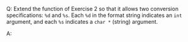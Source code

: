 Q: Extend the function of Exercise 2 so that it allows two conversion
specifications: `%d` and `%s`. Each `%d` in the format string indicates an `int`
argument, and each `%s` indicates a `char *` (string) argument.

A:
